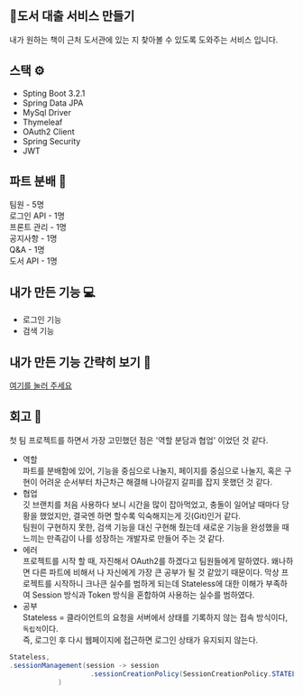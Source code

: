 ## 📝도서 대출 서비스 만들기
내가 원하는 책이 근처 도서관에 있는 지 찾아볼 수 있도록 도와주는 서비스 입니다.

## 스택 ⚙
* Spting Boot 3.2.1
* Spring Data JPA
* MySql Driver
* Thymeleaf
* OAuth2 Client
* Spring Security
* JWT

## 파트 분배 🙋
팀원 - 5명 <br>
로그인 API - 1명 <br>
프론트 관리 - 1명 <br>
공지사항 - 1명 <br>
Q&A - 1명 <br>
도서 API - 1명 <br>

## 내가 만든 기능 💻
* 로그인 기능 
* 검색 기능

## 내가 만든 기능 간략히 보기 👀
[여기를 눌러 주세요](https://github.com/mad-cost/Likelion_team6/blob/main/md/sixsenses.md "Click")

## 회고 🤔
첫 팀 프로젝트를 하면서 가장 고민했던 점은 '역할 분담과 협업' 이었던 것 같다. <br>
- 역할 <br>
파트를 분배함에 있어, 기능을 중심으로 나눌지, 페이지를 중심으로 나눌지, 혹은 구현이 어려운 순서부터 차근차근 해결해 나아갈지 갈피를 잡지 못했던 것 같다. <br>
- 협업 <br>
깃 브랜치를 처음 사용하다 보니 시간을 많이 잡아먹었고, 충돌이 일어날 때마다 당황을 했었지만, 결국엔 하면 할수록 익숙해지는게 깃(Git)인거 같다. <br>
팀원이 구현하지 못한, 검색 기능을 대신 구현해 줬는데 새로운 기능을 완성했을 때 느끼는 만족감이 나를 성장하는 개발자로 만들어 주는 것 같다. <br>
- 에러<br>
프로젝트를 시작 할 때, 자진해서 OAuth2를 하겠다고 팀원들에게 말하였다. 왜나하면 다른 파트에 비해서 나 자신에게 가장 큰 공부가 될 것 같았기 때문이다.
막상 프로젝트를 시작하니 크나큰 실수를 범하게 되는데 Stateless에 대한 이해가 부족하여 Session 방식과 Token 방식을 혼합하여 사용하는 실수를 범하였다. <br>
- 공부 <br>
Stateless = 클라이언트의 요청을 서버에서 상태를 기록하지 않는 접속 방식이다, `독립적`이다.<br>
즉, 로그인 후 다시 웹페이지에 접근하면 로그인 상태가 유지되지 않는다.
```java
Stateless, 
.sessionManagement(session -> session
                    .sessionCreationPolicy(SessionCreationPolicy.STATELESS)
            )
```

